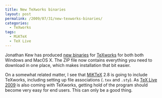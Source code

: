 ```yaml
---
title: New TeXworks binaries
layout: post
permalink: /2009/07/31/new-texworks-binaries/
categories:
  - TeXworks
tags:
  - MiKTeX
  - TeX Live
---
```

Jonathan Kew has produced [new binaries](http://code.google.com/p/texworks/downloads/list) for [TeXworks](https://tug.org/texworks) for both both Windows and MacOS X. The ZIP file now contains everything you need to download in one place, which makes installation that bit easier.

On a somewhat related matter, I see that [MiKTeX](https://www.miktex.org/) 2.8 is going to include TeXworks, including setting up file associations (`.tex` and `.sty`). As [TeX Live 2009](https://tug.org/texlive/) is also coming with TeXworks, getting hold of the program should become very easy for end users. This can only be a good thing.
